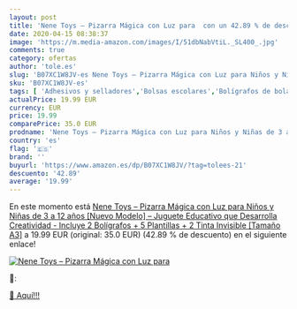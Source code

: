 ```yaml
---
layout: post
title: 'Nene Toys – Pizarra Mágica con Luz para  con un 42.89 % de descuento'
date: 2020-04-15 08:38:37
image: 'https://m.media-amazon.com/images/I/51dbNabVtiL._SL400_.jpg'
comments: true
category: ofertas
author: 'tole.es'
slug: 'B07XC1W8JV-es Nene Toys – Pizarra Mágica con Luz para Niños y Niñas de 3...'
sku: 'B07XC1W8JV-es'
tags: [ 'Adhesivos y selladores','Bolsas escolares','Bolígrafos de bola','Bolígrafos y recambios','Bolígrafos, lápices y útiles de escritura','Bricolaje y herramientas','Compuestos de modelado para escultura','Costura y manualidades','Equipaje','Escultura','Ferretería','Hogar y cocina','Mochilas, estuches y sets escolares','Oficina y papelería','Pegamentos instantáneos', ]
actualPrice: 19.99 EUR
currency: EUR
price: 19.99
comparePrice: 35.0 EUR
prodname: 'Nene Toys – Pizarra Mágica con Luz para Niños y Niñas de 3 a 12 años [Nuevo Modelo] – Juguete Educativo que Desarrolla Creatividad - Incluye 2 Bolígrafos + 5 Plantillas + 2 Tinta Invisible [Tamaño A3]'
country: 'es'
flag: '🇪🇸'
brand: ''
buyurl: 'https://www.amazon.es/dp/B07XC1W8JV/?tag=tolees-21'
descuento: '42.89'
average: '19.99'
---
```


En este momento está [Nene Toys – Pizarra Mágica con Luz para Niños y Niñas de 3 a 12 años [Nuevo Modelo] – Juguete Educativo que Desarrolla Creatividad - Incluye 2 Bolígrafos + 5 Plantillas + 2 Tinta Invisible [Tamaño A3]](https://www.amazon.es/dp/B07XC1W8JV/?tag=tolees-21) a 19.99 EUR (original: 35.0 EUR) (42.89 %  de descuento) en el siguiente enlace!

[![Nene Toys – Pizarra Mágica con Luz para ](https://m.media-amazon.com/images/I/51dbNabVtiL._SL400_.jpg)](https://www.amazon.es/dp/B07XC1W8JV/?tag=tolees-21)

🔎:


[🛒 Aquí!!!](https://www.amazon.es/dp/B07XC1W8JV/?tag=tolees-21)
